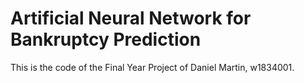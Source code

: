 # Artificial Neural Network for Bankruptcy Prediction

This is the code of the Final Year Project of Daniel Martin, w1834001.

